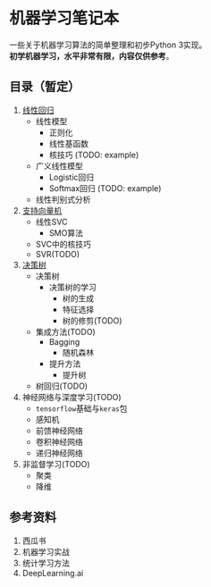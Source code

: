 机器学习笔记本
============
一些关于机器学习算法的简单整理和初步Python 3实现。  
**初学机器学习，水平非常有限，内容仅供参考**。

目录（暂定）
----------------
1. [线性回归](1_LinearRegression.ipynb)
    - 线性模型
        + 正则化
        + 线性基函数
        + 核技巧 (TODO: example)
    - 广义线性模型
        + Logistic回归
        + Softmax回归 (TODO: example)
    - 线性判别式分析
2. [支持向量机](2_SVM.ipynb)
    - 线性SVC
        + SMO算法
    - SVC中的核技巧
    - SVR(TODO)
3. [决策树](3_Trees.ipynb)
    - 决策树
        + 决策树的学习
            * 树的生成
            * 特征选择
            * 树的修剪(TODO)
    - 集成方法(TODO)
        + Bagging
            * 随机森林
        + 提升方法
            * 提升树
    - 树回归(TODO)
4. 神经网络与深度学习(TODO)
    - `tensorflow`基础与`keras`包
    - 感知机
    - 前馈神经网络
    - 卷积神经网络
    - 递归神经网络
5. 非监督学习(TODO)
    - 聚类
    - 降维
    

参考资料
------------
1. 西瓜书
2. 机器学习实战
3. 统计学习方法
4. DeepLearning.ai